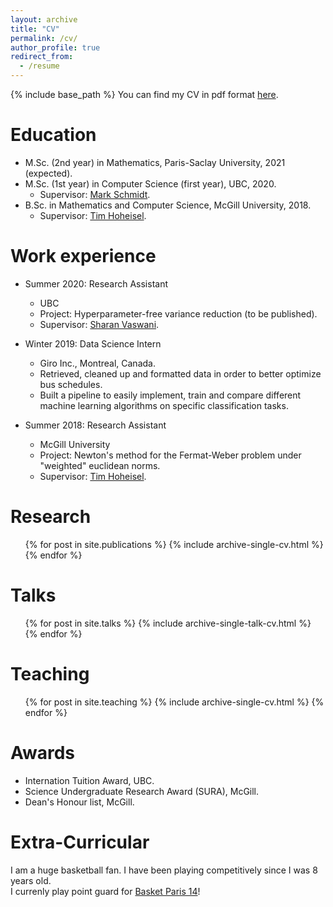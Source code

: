 ```yaml
---
layout: archive
title: "CV"
permalink: /cv/
author_profile: true
redirect_from:
  - /resume
---
```


{% include base_path %}
You can find my CV in pdf format [here](https://bpauld.github.io/files/Resume.pdf).

Education
======
* M.Sc. (2nd year) in Mathematics, Paris-Saclay University, 2021 (expected).
* M.Sc. (1st year) in Computer Science (first year), UBC, 2020.
  * Supervisor: [Mark Schmidt](https://www.cs.ubc.ca/~schmidtm/).
* B.Sc. in Mathematics and Computer Science, McGill University, 2018.
  * Supervisor: [Tim Hoheisel](https://www.math.mcgill.ca/hoheisel/).

Work experience
======
* Summer 2020: Research Assistant
  * UBC
  * Project: Hyperparameter-free variance reduction (to be published).
  * Supervisor: [Sharan Vaswani](https://vaswanis.github.io/).

* Winter 2019: Data Science Intern
  * Giro Inc., Montreal, Canada.
  * Retrieved, cleaned up and formatted data in order to better optimize bus schedules.
  * Built a pipeline to easily implement, train and compare different machine learning algorithms on specific classification tasks.
  
* Summer 2018: Research Assistant
  * McGill University
  * Project: Newton's method for the Fermat-Weber problem under "weighted" euclidean norms.
  * Supervisor: [Tim Hoheisel](https://www.math.mcgill.ca/hoheisel/).
  

Research
======
  <ul>{% for post in site.publications %}
    {% include archive-single-cv.html %}
  {% endfor %}</ul>
  
Talks
======
  <ul>{% for post in site.talks %}
    {% include archive-single-talk-cv.html %}
  {% endfor %}</ul>
  
Teaching
======
  <ul>{% for post in site.teaching %}
    {% include archive-single-cv.html %}
  {% endfor %}</ul>
  
Awards
======
* Internation Tuition Award, UBC.
* Science Undergraduate Research Award (SURA), McGill.
* Dean's Honour list, McGill.

Extra-Curricular
=====
I am a huge basketball fan. I have been playing competitively since I was 8 years old.\
I currenly play point guard for [Basket Paris 14](https://basketparis14.com/)!
